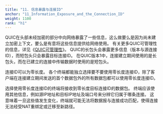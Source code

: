 ```yaml
---
title: "11. 信息暴露与连接ID"
anchor: "11_Information_Exposure_and_the_Connection_ID"
weight: 1100
rank: "h1"
---
```


QUIC在头部未经加密的部分中向网络暴露了一些信息，这么做要么是因为尚未建立加密上下文，要么是有意将这些信息提供给网络使用。
有关更多QUIC可管理性的信息，详见《[QUIC可管理性](../RFC9312_Chinese_Simplified)》。
QUIC的长包头会暴露更多信息（版本与源连接ID），而短包头只会暴露目标连接ID。
在QUIC版本1中，连接建立期间使用的是长包头，而在已建立的连接中传输数据时使用的是短包头。

连接ID可以为零长度。
各个终端都能独立选择要不要使用零长度连接ID，除了客户端在连接建立期间发送的首个数据包外的所有数据包都可以使用零长度连接ID。

选择使用零长度连接ID的终端将接收到零长度目标连接ID的数据包。
终端应该使用其他信息，例如源IP地址和目标IP地址及端口号来分辨它归属于哪条连接。
这意味着一旦这些值发生变化，终端就可能无法将数据报与连接成功匹配，使得连接无法经受NAT重绑定或迁移至新路径。
